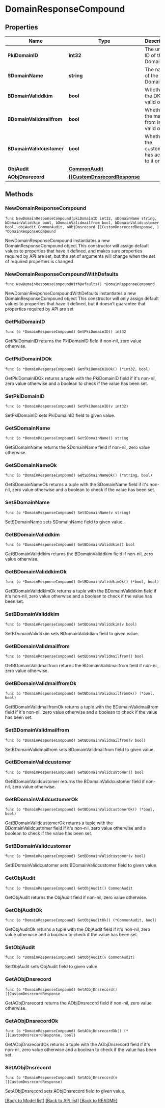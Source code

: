 # DomainResponseCompound

## Properties

Name | Type | Description | Notes
------------ | ------------- | ------------- | -------------
**PkiDomainID** | **int32** | The unique ID of the Domain | 
**SDomainName** | **string** | The name of the Domain | 
**BDomainValiddkim** | **bool** | Whether the DKIM is valid or not | 
**BDomainValidmailfrom** | **bool** | Whether the mail from is valid or not | 
**BDomainValidcustomer** | **bool** | Whether the customer has access to it or not | 
**ObjAudit** | [**CommonAudit**](CommonAudit.md) |  | 
**AObjDnsrecord** | [**[]CustomDnsrecordResponse**](CustomDnsrecordResponse.md) |  | 

## Methods

### NewDomainResponseCompound

`func NewDomainResponseCompound(pkiDomainID int32, sDomainName string, bDomainValiddkim bool, bDomainValidmailfrom bool, bDomainValidcustomer bool, objAudit CommonAudit, aObjDnsrecord []CustomDnsrecordResponse, ) *DomainResponseCompound`

NewDomainResponseCompound instantiates a new DomainResponseCompound object
This constructor will assign default values to properties that have it defined,
and makes sure properties required by API are set, but the set of arguments
will change when the set of required properties is changed

### NewDomainResponseCompoundWithDefaults

`func NewDomainResponseCompoundWithDefaults() *DomainResponseCompound`

NewDomainResponseCompoundWithDefaults instantiates a new DomainResponseCompound object
This constructor will only assign default values to properties that have it defined,
but it doesn't guarantee that properties required by API are set

### GetPkiDomainID

`func (o *DomainResponseCompound) GetPkiDomainID() int32`

GetPkiDomainID returns the PkiDomainID field if non-nil, zero value otherwise.

### GetPkiDomainIDOk

`func (o *DomainResponseCompound) GetPkiDomainIDOk() (*int32, bool)`

GetPkiDomainIDOk returns a tuple with the PkiDomainID field if it's non-nil, zero value otherwise
and a boolean to check if the value has been set.

### SetPkiDomainID

`func (o *DomainResponseCompound) SetPkiDomainID(v int32)`

SetPkiDomainID sets PkiDomainID field to given value.


### GetSDomainName

`func (o *DomainResponseCompound) GetSDomainName() string`

GetSDomainName returns the SDomainName field if non-nil, zero value otherwise.

### GetSDomainNameOk

`func (o *DomainResponseCompound) GetSDomainNameOk() (*string, bool)`

GetSDomainNameOk returns a tuple with the SDomainName field if it's non-nil, zero value otherwise
and a boolean to check if the value has been set.

### SetSDomainName

`func (o *DomainResponseCompound) SetSDomainName(v string)`

SetSDomainName sets SDomainName field to given value.


### GetBDomainValiddkim

`func (o *DomainResponseCompound) GetBDomainValiddkim() bool`

GetBDomainValiddkim returns the BDomainValiddkim field if non-nil, zero value otherwise.

### GetBDomainValiddkimOk

`func (o *DomainResponseCompound) GetBDomainValiddkimOk() (*bool, bool)`

GetBDomainValiddkimOk returns a tuple with the BDomainValiddkim field if it's non-nil, zero value otherwise
and a boolean to check if the value has been set.

### SetBDomainValiddkim

`func (o *DomainResponseCompound) SetBDomainValiddkim(v bool)`

SetBDomainValiddkim sets BDomainValiddkim field to given value.


### GetBDomainValidmailfrom

`func (o *DomainResponseCompound) GetBDomainValidmailfrom() bool`

GetBDomainValidmailfrom returns the BDomainValidmailfrom field if non-nil, zero value otherwise.

### GetBDomainValidmailfromOk

`func (o *DomainResponseCompound) GetBDomainValidmailfromOk() (*bool, bool)`

GetBDomainValidmailfromOk returns a tuple with the BDomainValidmailfrom field if it's non-nil, zero value otherwise
and a boolean to check if the value has been set.

### SetBDomainValidmailfrom

`func (o *DomainResponseCompound) SetBDomainValidmailfrom(v bool)`

SetBDomainValidmailfrom sets BDomainValidmailfrom field to given value.


### GetBDomainValidcustomer

`func (o *DomainResponseCompound) GetBDomainValidcustomer() bool`

GetBDomainValidcustomer returns the BDomainValidcustomer field if non-nil, zero value otherwise.

### GetBDomainValidcustomerOk

`func (o *DomainResponseCompound) GetBDomainValidcustomerOk() (*bool, bool)`

GetBDomainValidcustomerOk returns a tuple with the BDomainValidcustomer field if it's non-nil, zero value otherwise
and a boolean to check if the value has been set.

### SetBDomainValidcustomer

`func (o *DomainResponseCompound) SetBDomainValidcustomer(v bool)`

SetBDomainValidcustomer sets BDomainValidcustomer field to given value.


### GetObjAudit

`func (o *DomainResponseCompound) GetObjAudit() CommonAudit`

GetObjAudit returns the ObjAudit field if non-nil, zero value otherwise.

### GetObjAuditOk

`func (o *DomainResponseCompound) GetObjAuditOk() (*CommonAudit, bool)`

GetObjAuditOk returns a tuple with the ObjAudit field if it's non-nil, zero value otherwise
and a boolean to check if the value has been set.

### SetObjAudit

`func (o *DomainResponseCompound) SetObjAudit(v CommonAudit)`

SetObjAudit sets ObjAudit field to given value.


### GetAObjDnsrecord

`func (o *DomainResponseCompound) GetAObjDnsrecord() []CustomDnsrecordResponse`

GetAObjDnsrecord returns the AObjDnsrecord field if non-nil, zero value otherwise.

### GetAObjDnsrecordOk

`func (o *DomainResponseCompound) GetAObjDnsrecordOk() (*[]CustomDnsrecordResponse, bool)`

GetAObjDnsrecordOk returns a tuple with the AObjDnsrecord field if it's non-nil, zero value otherwise
and a boolean to check if the value has been set.

### SetAObjDnsrecord

`func (o *DomainResponseCompound) SetAObjDnsrecord(v []CustomDnsrecordResponse)`

SetAObjDnsrecord sets AObjDnsrecord field to given value.



[[Back to Model list]](../README.md#documentation-for-models) [[Back to API list]](../README.md#documentation-for-api-endpoints) [[Back to README]](../README.md)


